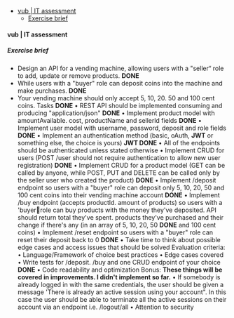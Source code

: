 - [vub | IT assessment](#vub--it-assessment)
  - [Exercise brief](#exercise-brief)

#### vub | IT assessment

##### Exercise brief 

- Design an API for a vending machine, allowing users with a "seller“ role to add, update or remove products. **DONE**
- While users with a "buyer" role can deposit coins into the machine and make purchases. **DONE**
- Your vending machine should only accept 5, 10, 20. 50 and 100 cent coins.
Tasks **DONE**
• REST API should be implemented consuming and producing "application/json" **DONE**
• Implement product model with amountAvailable. cost, productName and sellerld fields **DONE**
• Implement user model with username, password, deposit and role fields **DONE**
• Implement an authentication method (basic, oAuth, **JWT** or something else, the choice is 
yours)  **JWT DONE**
• All of the endpoints should be authenticated unless stated otherwise 
• Implement CRUD for users (POST /user should not require authentication to allow new user 
registration) **DONE**
• Implement CRUD for a product model (GET can be called by anyone, while POST, PUT and 
DELETE can be called only by the seller user who created the product) **DONE**
• Implement /deposit endpoint so users with a "buyer" role can deposit only 5, 10, 20, 50 and
100 cent coins into their vending machine account **DONE**
• Implement /buy endpoint (accepts productld. amount of products) so users with a 'buyerrole can buy products with the money they've deposited. API should return total they've 
spent. products they've purchased and their change if there's any (in an array of 5, 10, 20, 50 **DONE**
and 100 cent coins)
• Implement /reset endpoint so users with a "buyer" role can reset their deposit back to 0 **DONE**
• Take time to think about possible edge cases and access issues that should be solved 
Evaluation criteria: 
• Language/Framework of choice best practices
• Edge cases covered
• Write tests for /deposit. /buy and one CRUD endpoint of your choice **DONE**
• Code readability and optimization
Bonus: **These things will be covered in improvements. I didn't implement so far.**
• If somebody is already logged in with the same credentials, the user should be given a 
message 'There is already an active session using your account". In this case the user should 
be able to terminate all the active sessions on their account via an endpoint i.e. /logout/all 
• Attention to security